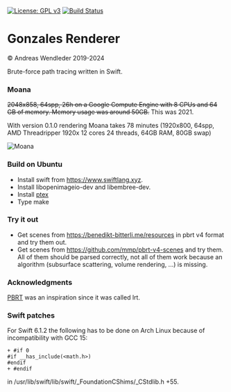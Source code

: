 [![License: GPL v3](https://img.shields.io/badge/License-GPLv3-blue.svg)](https://www.gnu.org/licenses/gpl-3.0)
[![Build Status](https://github.com/gonsolo/gonzales/actions/workflows/main.yml/badge.svg)](https://github.com/gonsolo/gonzales/actions/workflows/main.yml)

# Gonzales Renderer

© Andreas Wendleder 2019-2024

Brute-force path tracing written in Swift.

### Moana

~~2048x858, 64spp, 26h on a Google Compute Engine with 8 CPUs and 64 GB of memory.
Memory usage was around 50GB.~~ This was 2021.

With version 0.1.0 rendering Moana takes 78 minutes (1920x800, 64spp, AMD Threadripper 1920x 12 cores 24 threads, 64GB RAM, 80GB swap)

![Moana](Images/moana.png)

### Build on Ubuntu

- Install swift from https://www.swiftlang.xyz.
- Install libopenimageio-dev and libembree-dev.
- Install [ptex](https://drive.google.com/file/d/1hQ7ml9Nf7tk6vDtsavbQyVHQQcyPQBS_/view?usp=sharing)
- Type make

### Try it out

- Get scenes from https://benedikt-bitterli.me/resources in pbrt v4 format and try them out.
- Get scenes from https://github.com/mmp/pbrt-v4-scenes and try them. All of them should be parsed correctly, not all of them work because an algorithm
  (subsurface scattering, volume rendering, ...) is missing.

### Acknowledgments

[PBRT](https://www.pbr-book.org/) was an inspiration since it was called lrt.

### Swift patches

For Swift 6.1.2 the following has to be done on Arch Linux because of incompatibility with GCC 15:

```
+ #if 0
#if __has_include(<math.h>)
#endif
+ #endif
```
in  /usr/lib/swift/lib/swift/_FoundationCShims/_CStdlib.h +55.
